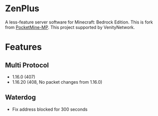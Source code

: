# ZenPlus
A less-feature server software for Minecraft: Bedrock Edition. This is fork from <a href="https://github.com/pmmp/PocketMine-MP/">PocketMine-MP</a>. This project supported by VenityNetwork.

# Features
## Multi Protocol
- 1.16.0 (407)
- 1.16.20 (408, No packet changes from 1.16.0)
## Waterdog
- Fix address blocked for 300 seconds
